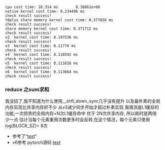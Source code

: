 ```
cpu cost time: 18.314 ms        8.38861e+06
native kernel cost time: 0.234496 ms
check result success!
t0plus share memory kernel cost time: 0.377856 ms
check result success!
share memory kernel cost time: 0.371712 ms
check result success!
v2  kernel cost time: 0.197536 ms
check result success!
v3  kernel cost time: 0.11776 ms
check result success!
v4  kernel cost time: 0.118592 ms
check result success!
v5  kernel cost time: 0.111616 ms
check result success!
v6  kernel cost time: 0.113664 ms
check result success!
```

### reduce 之sum求和
我没招了,我不知道为什么使用__shfl_down_sync几乎没有提升
以及最朴素的全局内存实现比共享内存好不少
从v3减少同步开始才超过朴素实现
我猜测是L1缓存的功能,一次昂贵的全局内存+N次L1缓存命中 优于 2N次共享内存, 所以耗时是两倍少一点
估计当每个元素重用次数更多时会反转,在这个情况，每个元素只使用log(BLOCK_SZ)= 8次  

- 参考了“[text](http://giantpandacv.com/project/CUDA/%E3%80%90BBuf%E7%9A%84CUDA%E7%AC%94%E8%AE%B0%E3%80%91%E4%B8%89%EF%BC%8Creduce%E4%BC%98%E5%8C%96%E5%85%A5%E9%97%A8%E5%AD%A6%E4%B9%A0%E7%AC%94%E8%AE%B0/#reduce)”
- v6参考  pytorch源码 [text](https://github.com/pytorch/pytorch/blob/main/aten/src/ATen/native/cuda/block_reduce.cuh)
